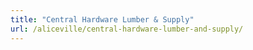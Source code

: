 ```yaml
---
title: "Central Hardware Lumber & Supply"
url: /aliceville/central-hardware-lumber-and-supply/
---
```

